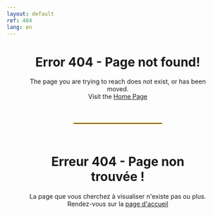 ```yaml
---
layout: default
ref: 404
lang: en
---
```


<div style="width: 80%;margin-left: auto;margin-right: auto; margin-top:5%;  margin-bottom:10%; text-align:center;">

<h1>Error 404 - Page not found!</h1>

<p>The page you are trying to reach does not exist, or has been moved.<br>Visit the <a href="{{ "/" | relative_url }}">Home Page</a></p> 

</div>

<div style="width: 40%;margin-left: auto;margin-right: auto; padding-bottom: 15px"><hr style="border:0; border:1px solid #E8AD23;"></div>

<div style="width: 80%;margin-left: auto;margin-right: auto; margin-top:6%; text-align:center;">
<h1>Erreur 404 - Page non trouvée !</h1>

<p>La page que vous cherchez à visualiser n'existe pas ou plus.<br>Rendez-vous sur la <a href="{{ "/fr/" | relative_url }}">page d'accueil</a> </p>
</div>